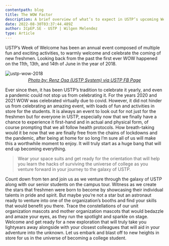 ```yaml
---
contentpath: blog
title: The WOW Factor
description: A brief overview of what’s to expect in USTP’s upcoming Week of Welcome.
date: 2022-08-30T03:37:44.489Z
author: ICpEP.SE - USTP | Wilgen Melendez
type: Article
---
```

USTP’s Week of Welcome has been an annual event composed of multiple fun and exciting activities, to warmly welcome and celebrate the coming of new freshmen. Looking back from the past the first ever WOW happened on the 11th, 13th, and 14th of June in the year of 2018. 

![ustp-wow-2018](ustp-wow-2018.png "USTP WoW 2018")

<a href='https://web.facebook.com/ustp2016/photos/a.426065421195477/426073121194707'>
<p style="text-align: center; font-style: italic; margin-top: -10px;">Photo by: Renz Osa (USTP System) via USTP FB Page</p>
</a>

Ever since then, it has been USTP’s tradition to celebrate it yearly, and even a pandemic could not stop us from celebrating it. For the years 2020 and 2021 WOW was celebrated virtually due to covid. However, it did not hinder us from celebrating an amazing event, with loads of fun and activities in store for the students. It is always an event to look out for not just for the freshmen but for everyone in USTP, especially now that we finally have a chance to experience it first-hand and in actual and physical form, of course prompting that we all follow health protocols. How breath-taking would it be now that we are finally free from the chains of lockdowns and the pandemic, after being at home for so long I’m sure all of us will make this a worthwhile moment to enjoy. It will truly start as a huge bang that will end up becoming everything. 

> Wear your space suits and get ready for the orientation that will help you learn the hacks of surviving the universe of college as you venture forward in your journey to the galaxy of USTP.

 Count down from ten and join us as we venture through the galaxy of USTP along with our senior students on the campus tour. Witness as we create the stars that freshmen were born to become by showcasing their individual talents in pride and spirit. But maybe you’re not a star but an astronaut ready to venture into one of the organization’s booths and find your skills that would benefit you there. Trace the constellations of our unit organization mascots and mother organization mascots that would bedazzle and amaze your eyes, as they run the spotlight and sparkle on stage. Welcome and get ready for a new exploration that will truly take you lightyears away alongside with your closest colleagues that will aid in your adventure into the unknown. Let us embark and blast off to new heights in store for us in the universe of becoming a college student.